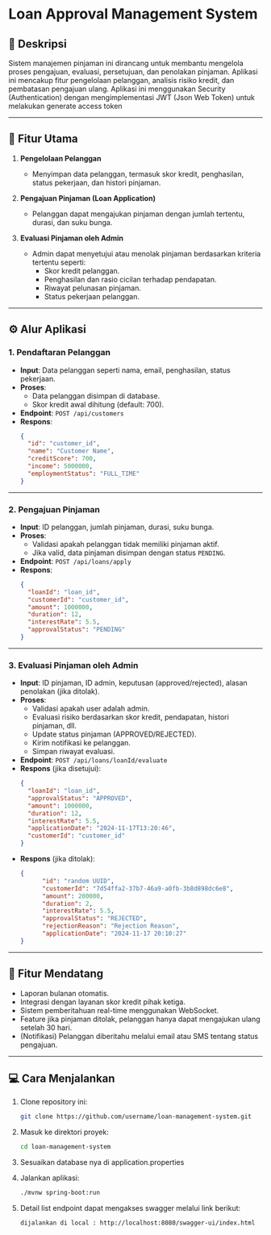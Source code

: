 
# Loan Approval Management System

## 📖 **Deskripsi**
Sistem manajemen pinjaman ini dirancang untuk membantu mengelola proses pengajuan, evaluasi, persetujuan, dan penolakan pinjaman. Aplikasi ini mencakup fitur pengelolaan pelanggan, analisis risiko kredit, dan pembatasan pengajuan ulang.
Aplikasi ini menggunakan Security (Authentication) dengan mengimplementasi JWT (Json Web Token) untuk melakukan generate access token

---

## 🚀 **Fitur Utama**
1. **Pengelolaan Pelanggan**  
   - Menyimpan data pelanggan, termasuk skor kredit, penghasilan, status pekerjaan, dan histori pinjaman.

2. **Pengajuan Pinjaman (Loan Application)**  
   - Pelanggan dapat mengajukan pinjaman dengan jumlah tertentu, durasi, dan suku bunga.

3. **Evaluasi Pinjaman oleh Admin**  
   - Admin dapat menyetujui atau menolak pinjaman berdasarkan kriteria tertentu seperti:
     - Skor kredit pelanggan.
     - Penghasilan dan rasio cicilan terhadap pendapatan.
     - Riwayat pelunasan pinjaman.
     - Status pekerjaan pelanggan.

---

## ⚙️ **Alur Aplikasi**

### 1. **Pendaftaran Pelanggan**
- **Input**: Data pelanggan seperti nama, email, penghasilan, status pekerjaan.  
- **Proses**:
  - Data pelanggan disimpan di database.
  - Skor kredit awal dihitung (default: 700).  
- **Endpoint**: `POST /api/customers`  
- **Respons**:
  ```json
  {
    "id": "customer_id",
    "name": "Customer Name",
    "creditScore": 700,
    "income": 5000000,
    "employmentStatus": "FULL_TIME"
  }
  ```

---

### 2. **Pengajuan Pinjaman**
- **Input**: ID pelanggan, jumlah pinjaman, durasi, suku bunga.  
- **Proses**:
  - Validasi apakah pelanggan tidak memiliki pinjaman aktif.
  - Jika valid, data pinjaman disimpan dengan status `PENDING`.  
- **Endpoint**: `POST /api/loans/apply`  
- **Respons**:
  ```json
  {
    "loanId": "loan_id",
    "customerId": "customer_id",
    "amount": 1000000,
    "duration": 12,
    "interestRate": 5.5,
    "approvalStatus": "PENDING"
  }
  ```

---

### 3. **Evaluasi Pinjaman oleh Admin**
- **Input**: ID pinjaman, ID admin, keputusan (approved/rejected), alasan penolakan (jika ditolak).  
- **Proses**:
  - Validasi apakah user adalah admin.
  - Evaluasi risiko berdasarkan skor kredit, pendapatan, histori pinjaman, dll.
  - Update status pinjaman (APPROVED/REJECTED).
  - Kirim notifikasi ke pelanggan.
  - Simpan riwayat evaluasi.  
- **Endpoint**: `POST /api/loans/loanId/evaluate`  
- **Respons** (jika disetujui):
  ```json
  {
    "loanId": "loan_id",
    "approvalStatus": "APPROVED",
    "amount": 1000000,
    "duration": 12,
    "interestRate": 5.5,
    "applicationDate": "2024-11-17T13:20:46",
    "customerId": "customer_id"
  }
  ```
- **Respons** (jika ditolak):
  ```json
  {
        "id": "random UUID",
        "customerId": "7d54ffa2-37b7-46a9-a0fb-3b8d898dc6e8",
        "amount": 200000,
        "duration": 2,
        "interestRate": 5.5,
        "approvalStatus": "REJECTED",
        "rejectionReason": "Rejection Reason",
        "applicationDate": "2024-11-17 20:10:27"
  }
  ```

---

## 🌟 **Fitur Mendatang**
- Laporan bulanan otomatis.
- Integrasi dengan layanan skor kredit pihak ketiga.
- Sistem pemberitahuan real-time menggunakan WebSocket.
- Feature jika pinjaman ditolak, pelanggan hanya dapat mengajukan ulang setelah 30 hari.  
- (Notifikasi) Pelanggan diberitahu melalui email atau SMS tentang status pengajuan.

---

## 💻 **Cara Menjalankan**
1. Clone repository ini:  
   ```bash
   git clone https://github.com/username/loan-management-system.git
   ```
2. Masuk ke direktori proyek:  
   ```bash
   cd loan-management-system
   ```
3. Sesuaikan database nya di application.properties
   
4. Jalankan aplikasi:  
   ```bash
   ./mvnw spring-boot:run
   ```
5. Detail list endpoint dapat mengakses swagger melalui link berikut:
   ```bash
   dijalankan di local : http://localhost:8080/swagger-ui/index.html
   ```

